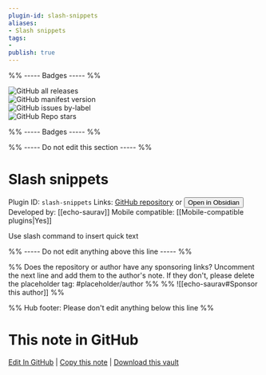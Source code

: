 ```yaml
---
plugin-id: slash-snippets
aliases:
- Slash snippets
tags: 
- 
publish: true
---
```


%% ----- Badges ----- %%

![GitHub all releases](https://img.shields.io/github/downloads/echo-saurav/slash-snippets-plugin/total?color=573E7A&logo=github&style=for-the-badge)   
![GitHub manifest version](https://img.shields.io/github/manifest-json/v/echo-saurav/slash-snippets-plugin?color=573E7A&logo=github&style=for-the-badge)   
![GitHub issues by-label](https://img.shields.io/github/issues/echo-saurav/slash-snippets-plugin/help%20wanted?color=573E7A&logo=github&style=for-the-badge)   
![GitHub Repo stars](https://img.shields.io/github/stars/echo-saurav/slash-snippets-plugin?color=573E7A&logo=github&style=for-the-badge)

%% ----- Badges ----- %%

%% ----- Do not edit this section ----- %%

# Slash snippets

Plugin ID: `slash-snippets`
Links: [GitHub repository](https://github.com/echo-saurav/slash-snippets-plugin) or [<button id=HH>Open in Obsidian</button>](obsidian://show-plugin?id=slash-snippets)
Developed by: [[echo-saurav]]
Mobile compatible: [[Mobile-compatible plugins|Yes]]

Use slash command to insert quick text

%% ----- Do not edit anything above this line ----- %% 

%% Does the repository or author have any sponsoring links? Uncomment the next line and add them to the author's note. If they don't, please delete the placeholder tag: #placeholder/author %%
%% ![[echo-saurav#Sponsor this author]] %%

%% Hub footer: Please don't edit anything below this line %%

# This note in GitHub

<span class="git-footer">[Edit In GitHub](https://github.dev/obsidian-community/obsidian-hub/blob/main/02%20-%20Community%20Expansions/02.05%20All%20Community%20Expansions/Plugins/slash-snippets.md "git-hub-edit-note") | [Copy this note](https://raw.githubusercontent.com/obsidian-community/obsidian-hub/main/02%20-%20Community%20Expansions/02.05%20All%20Community%20Expansions/Plugins/slash-snippets.md "git-hub-copy-note") | [Download this vault](https://github.com/obsidian-community/obsidian-hub/archive/refs/heads/main.zip "git-hub-download-vault") </span>
